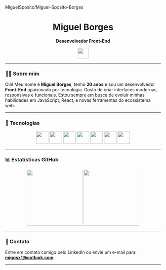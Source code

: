 MiguelSposito/Miguel-Sposito-Borges


<h1 align="center">Miguel Borges</h1>

<p align="center">
  <strong>Desenvolvedor Front-End</strong>
</p>

<div align="center">
  <a href="https://www.linkedin.com/" target="_blank">
    <img src="https://img.shields.io/static/v1?message=LinkedIn&logo=linkedin&label=&color=0077B5&logoColor=white&labelColor=&style=for-the-badge" height="35" />
  </a>
</div>

---

### 👨‍💻 Sobre mim

Olá! Meu nome é **Miguel Borges**, tenho **20 anos** e sou um desenvolvedor **Front-End** apaixonado por tecnologia. Gosto de criar interfaces modernas, responsivas e funcionais. Estou sempre em busca de evoluir minhas habilidades em JavaScript, React, e novas ferramentas do ecossistema web.

---

### 🚀 Tecnologias

<div align="center">
  <img src="https://cdn.jsdelivr.net/gh/devicons/devicon/icons/javascript/javascript-original.svg" height="40" />
  <img src="https://cdn.jsdelivr.net/gh/devicons/devicon/icons/typescript/typescript-original.svg" height="40" />
  <img src="https://cdn.jsdelivr.net/gh/devicons/devicon/icons/react/react-original.svg" height="40" />
  <img src="https://cdn.jsdelivr.net/gh/devicons/devicon/icons/html5/html5-original.svg" height="40" />
  <img src="https://cdn.jsdelivr.net/gh/devicons/devicon/icons/css3/css3-original.svg" height="40" />
  <img src="https://cdn.jsdelivr.net/gh/devicons/devicon/icons/python/python-original.svg" height="40" />
  <img src="https://cdn.jsdelivr.net/gh/devicons/devicon/icons/csharp/csharp-original.svg" height="40" />
</div>

---

### 📊 Estatísticas GitHub

<div align="center">
  <img src="https://github-readme-stats.vercel.app/api?username=MiguelSposito&show_icons=true&theme=dracula&locale=pt-br&hide_border=false&count_private=true" height="180"/>
  <img src="https://github-readme-stats.vercel.app/api/top-langs/?username=MiguelSposito&layout=compact&langs_count=7&theme=dracula&hide_border=false" height="180"/>
</div>

---

### 💬 Contato

Entre em contato comigo pelo LinkedIn ou envie um e-mail para: **miggsx1@outlook.com**

---
